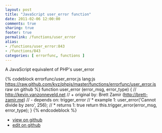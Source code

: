 ```yaml
---
layout: post
title: "JavaScript user_error function"
date: 2011-02-06 12:00:00
comments: true
sharing: true
footer: true
permalink: /functions/user_error
alias:
- /functions/user_error:843
- /functions/843
categories: [ errorfunc, functions ]
---
```

A JavaScript equivalent of PHP's user_error
<!-- more -->
{% codeblock errorfunc/user_error.js lang:js https://raw.github.com/kvz/phpjs/master/functions/errorfunc/user_error.js raw on github %}
function user_error (error_msg, error_type) {
    // http://kevin.vanzonneveld.net
    // +   original by: Brett Zamir (http://brett-zamir.me)
    // -    depends on: trigger_error
    // *     example 1: user_error('Cannot divide by zero', 256);
    // *     returns 1: true
    return this.trigger_error(error_msg, error_type);
}
{% endcodeblock %}
<ul>
 <li><a href="https://github.com/kvz/phpjs/blob/master/functions/errorfunc/user_error.js">view on github</a></li>
 <li><a href="https://github.com/kvz/phpjs/edit/master/functions/errorfunc/user_error.js">edit on github</a></li>
</ul>
